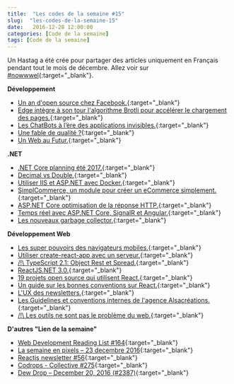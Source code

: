 ```yaml
---
title:  "Les codes de la semaine #15"
slug:  "les-codes-de-la-semaine-15"
date:   2016-12-28 12:00:00
categories: [Code de la semaine]
tags: [Code de la semaine]
---
```


Un Hastag a été crée pour partager des articles uniquement en Français pendant tout le mois de décembre.
Allez voir sur [#nowwwel](https://twitter.com/hashtag/nowwwel?src=hash){:target="_blank"}.

**Développement**

- [Un an d'open source chez Facebook.](https://code.facebook.com/posts/1058188987642144/facebook-open-source-2016-year-in-review/){:target="_blank"}
- [Edge intègre à son tour l'algorithme Brotli pour accélérer le chargement des pages.](https://www.nextinpact.com/news/102613-edge-integre-a-son-tour-algorithme-brotli-pour-accelerer-chargement-pages.htm){:target="_blank"}
- [Les ChatBots à l’ère des applications invisibles.](http://blog.soat.fr/2016/12/les-chatbots/){:target="_blank"}
- [Une fable de qualité ?](http://blog.soat.fr/2016/12/une-fable-de-qualite/){:target="_blank"}
- [Un Web au Futur.](https://borisschapira.com/2016/12/le-web-au-futur/){:target="_blank"}

**.NET**

- [.NET Core planning été 2017.](https://www.infoq.com/news/2016/12/netcore2-spring2017){:target="_blank"}
- [Decimal vs Double.](https://www.exceptionnotfound.net/decimal-vs-double-and-other-tips-about-number-types-in-net/){:target="_blank"}
- [Utiliser IIS et ASP.NET avec Docker.](http://blog.alexellis.io/run-iis-asp-net-on-windows-10-with-docker/){:target="_blank"}
- [SimplCommerce, un module pour créer un eCommerce simplement.](http://www.maherjendoubi.io/simplcommerce-an-awesome-super-simple-modularized-ecommerce-system-built-on-net-core-2/){:target="_blank"}
- [ASP.NET Core optimisation de la réponse HTTP.](https://ievangelist.github.io/blog/asp-net-core-optimization/){:target="_blank"}
- [Temps réel avec ASP.NET Core, SignalR et Angular.](https://chsakell.com/2016/10/10/real-time-applications-using-asp-net-core-signalr-angular/){:target="_blank"}
- [Les nouveaux garbage collector.](https://medium.com/@octskyward/modern-garbage-collection-911ef4f8bd8e#.jrnksh1b5){:target="_blank"}

**Développement Web**

- [Les super pouvoirs des navigateurs mobiles.](https://www.smashingmagazine.com/2016/12/the-not-so-secret-powers-of-the-mobile-browser/){:target="_blank"}
- [Utiliser create-react-app avec un serveur.](https://www.fullstackreact.com/articles/using-create-react-app-with-a-server/){:target="_blank"}
- [/!\ TypeScript 2.1: Object Rest et Spread.](https://blog.mariusschulz.com/2016/12/23/typescript-2-1-object-rest-and-spread){:target="_blank"}
- [ReactJS.NET 3.0.](https://reactjs.net/2016/10/3.0.0-release.html){:target="_blank"}
- [19 projets open source qui utilisent React.](http://davidwells.io/19-open-source-react-component-libraries-to-use-in-your-next-project/){:target="_blank"}
- [Un guide sur les bonnes conventions sur React.](https://web-design-weekly.com/2015/01/29/opinionated-guide-react-js-best-practices-conventions/){:target="_blank"}
- [L'UX des newsletters.](https://medium.com/@mcpaccard/nowwwel-lux-des-newsletters-93a04abe18c2#.ysq2c2n7y){:target="_blank"}
- [Les Guidelines et conventions internes de l'agence Alsacréations.](https://github.com/alsacreations/guidelines){:target="_blank"}
- [/!\ Les outils ne sont pas le problème du web.](https://medium.com/@sebmarkbage/tooling-is-not-the-problem-of-the-web-cb0ae1fdbbc6#.zezdrhgys){:target="_blank"}

**D'autres "Lien de la semaine"**

- [Web Development Reading List #164](https://www.smashingmagazine.com/2016/12/web-development-reading-list-164/){:target="_blank"}
- [La semaine en pixels – 23 decembre 2016](https://blog.stephaniewalter.fr/semaine-pixels-23-decembre-2016/){:target="_blank"}
- [Reactjs newsletter #56](http://reactjsnewsletter.com/issues/56){:target="_blank"}
- [Codrops - Collective #275](https://tympanus.net/codrops/collective/collective-275/){:target="_blank"}
- [Dew Drop – December 20, 2016 (#2387)](http://www.alvinashcraft.com/2016/12/20/dew-drop-december-20-2016-2387/){:target="_blank"}
